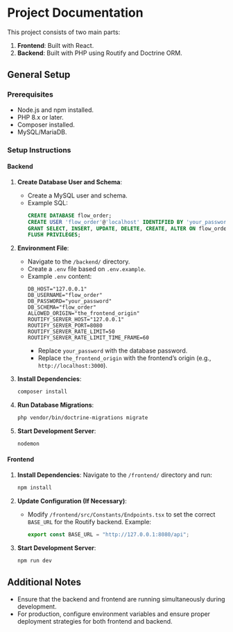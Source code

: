 # Project Documentation

This project consists of two main parts:

1. **Frontend**: Built with React.
2. **Backend**: Built with PHP using Routify and Doctrine ORM.

## General Setup

### Prerequisites

- Node.js and npm installed.
- PHP 8.x or later.
- Composer installed.
- MySQL/MariaDB.

### Setup Instructions

#### Backend

1. **Create Database User and Schema**:

   - Create a MySQL user and schema.
   - Example SQL:
     ```sql
     CREATE DATABASE flow_order;
     CREATE USER 'flow_order'@'localhost' IDENTIFIED BY 'your_password';
     GRANT SELECT, INSERT, UPDATE, DELETE, CREATE, ALTER ON flow_order.* TO 'flow_order'@'localhost';
     FLUSH PRIVILEGES;
     ```

2. **Environment File**:

   - Navigate to the `/backend/` directory.
   - Create a `.env` file based on `.env.example`.
   - Example `.env` content:
     ```env
     DB_HOST="127.0.0.1"
     DB_USERNAME="flow_order"
     DB_PASSWORD="your_password"
     DB_SCHEMA="flow_order"
     ALLOWED_ORIGIN="the_frontend_origin"
     ROUTIFY_SERVER_HOST="127.0.0.1"
     ROUTIFY_SERVER_PORT=8080
     ROUTIFY_SERVER_RATE_LIMIT=50
     ROUTIFY_SERVER_RATE_LIMIT_TIME_FRAME=60
     ```
     - Replace `your_password` with the database password.
     - Replace `the_frontend_origin` with the frontend’s origin (e.g., `http://localhost:3000`).

3. **Install Dependencies**:

   ```bash
   composer install
   ```

4. **Run Database Migrations**:

   ```bash
   php vendor/bin/doctrine-migrations migrate
   ```

5. **Start Development Server**:
   ```bash
   nodemon
   ```

#### Frontend

1. **Install Dependencies**:
   Navigate to the `/frontend/` directory and run:

   ```bash
   npm install
   ```

2. **Update Configuration (If Necessary)**:

   - Modify `/frontend/src/Constants/Endpoints.tsx` to set the correct `BASE_URL` for the Routify backend.
     Example:
     ```typescript
     export const BASE_URL = "http://127.0.0.1:8080/api";
     ```

3. **Start Development Server**:
   ```bash
   npm run dev
   ```

## Additional Notes

- Ensure that the backend and frontend are running simultaneously during development.
- For production, configure environment variables and ensure proper deployment strategies for both frontend and backend.
